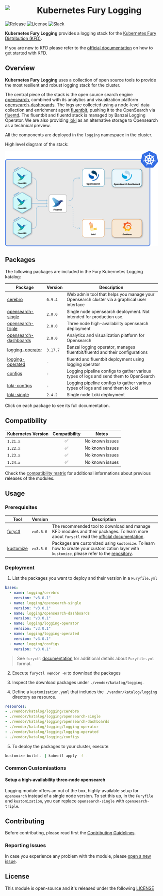 <h1>
    <img src="https://github.com/sighupio/fury-distribution/blob/master/docs/assets/fury-epta-white.png?raw=true" align="left" width="90" style="margin-right: 15px"/>
    Kubernetes Fury Logging
</h1>

![Release](https://img.shields.io/badge/Latest%20Release-v3.0.1-blue)
![License](https://img.shields.io/github/license/sighupio/fury-kubernetes-logging?label=License)
![Slack](https://img.shields.io/badge/slack-@kubernetes/fury-yellow.svg?logo=slack&label=Slack)

<!-- <KFD-DOCS> -->

**Kubernetes Fury Logging** provides a logging stack for the [Kubernetes Fury Distribution (KFD)][kfd-repo].

If you are new to KFD please refer to the [official documentation][kfd-docs] on how to get started with KFD.

## Overview

**Kubernetes Fury Logging** uses a collection of open source tools to provide the most resilient and robust logging stack for the cluster.

The central piece of the stack is the open source search engine [opensearch][opensearch-page], combined
with its analytics and visualization platform [opensearch-dashboards][opensearch-dashboards-page].
The logs are collected using a node-level data collection and enrichment agent [fluentbit][fluentbit-page],
pushing it to the OpenSearch via [fluentd][fluentd-page]. The fluentbit and fluentd stack is managed by Banzai Logging Operator.
We are also providing [loki][loki-page] as an alternative storage to Opensearch as a technical preview.

All the components are deployed in the `logging` namespace in the cluster.

High level diagram of the stack:

![logging module](docs/images/diagram.png "Kubernetes Fury Logging")

## Packages

The following packages are included in the Fury Kubernetes Logging katalog:

| Package                                                | Version  | Description                                                                                             |
|--------------------------------------------------------|----------|---------------------------------------------------------------------------------------------------------|
| [cerebro](katalog/cerebro)                             | `0.9.4`  | Web admin tool that helps you manage your Opensearch cluster via a graphical user interface             |
| [opensearch-single](katalog/opensearch-single)         | `2.0.0`  | Single node opensearch deployment. Not intended for production use.                                     |
| [opensearch-triple](katalog/opensearch-triple)         | `2.0.0`  | Three node high-availability opensearch deployment                                                      |
| [opensearch-dashboards](katalog/opensearch-dashboards) | `2.0.0`  | Analytics and visualization platform for Opensearch                                                     |
| [logging-operator](katalog/logging-operator)           | `3.17.7` | Banzai logging operator, manages fluentbit/fluentd and their configurations                             |
| [logging-operated](katalog/logging-operated)           | `-`      | fluentd and fluentbit deployment using logging operator                                                 |
| [configs](katalog/configs)                             | `-`      | Logging pipeline configs to gather various types of logs and send them to OpenSearch                    |
| [loki-configs](katalog/loki-configs)                   | `-`      | Logging pipeline configs to gather various types of logs and send them to Loki                          |
| [loki-single](katalog/loki-single)                     | `2.4.2`  | Single node Loki deployment                                                                             |

Click on each package to see its full documentation.

## Compatibility

| Kubernetes Version |   Compatibility    | Notes                                               |
|--------------------|:------------------:|-----------------------------------------------------|
| `1.21.x`           | :white_check_mark: | No known issues                                     |
| `1.22.x`           | :white_check_mark: | No known issues                                     |
| `1.23.x`           | :white_check_mark: | No known issues                                     |
| `1.24.x`           | :white_check_mark: | No known issues                                     |

Check the [compatibility matrix][compatibility-matrix] for additional informations about previous releases of the modules.

## Usage

### Prerequisites

| Tool                        | Version   | Description                                                                                                                                                    |
|-----------------------------|-----------|----------------------------------------------------------------------------------------------------------------------------------------------------------------|
| [furyctl][furyctl-repo]     | `>=0.6.0` | The recommended tool to download and manage KFD modules and their packages. To learn more about `furyctl` read the [official documentation][furyctl-repo].     |
| [kustomize][kustomize-repo] | `>=3.5.0` | Packages are customized using `kustomize`. To learn how to create your customization layer with `kustomize`, please refer to the [repository][kustomize-repo]. |

### Deployment

1. List the packages you want to deploy and their version in a `Furyfile.yml`

```yaml
bases:
  - name: logging/cerebro
    version: "v3.0.1"
  - name: logging/opensearch-single
    version: "v3.0.1"
  - name: logging/opensearch-dashboards
    version: "v3.0.1"
  - name: logging/logging-operator
    version: "v3.0.1"
  - name: logging/logging-operated
    version: "v3.0.1"
  - name: logging/configs
    version: "v3.0.1"
```

> See `furyctl` [documentation][furyctl-repo] for additional details about `Furyfile.yml` format.

2. Execute `furyctl vendor -H` to download the packages

3. Inspect the download packages under `./vendor/katalog/logging`.

4. Define a `kustomization.yaml` that includes the `./vendor/katalog/logging` directory as resource.

```yaml
resources:
- ./vendor/katalog/logging/cerebro
- ./vendor/katalog/logging/opensearch-single
- ./vendor/katalog/logging/opensearch-dashboards
- ./vendor/katalog/logging/logging-operator
- ./vendor/katalog/logging/logging-operated
- ./vendor/katalog/logging/configs
```

5. To deploy the packages to your cluster, execute:

```bash
kustomize build . | kubectl apply -f -
```

### Common Customisations

#### Setup a high-availability three-node opensearch

Logging module offers an out of the box, highly-available setup for `opensearch` instead of a single node version. To set this up, in the `Furyfile` and `kustomization`, you can replace `opensearch-single` with `opensearch-triple`.

<!-- Links -->

[opensearch-page]: https://opensearch.org
[opensearch-dashboards-page]: https://opensearch.org
[fluentbit-page]: https://fluentbit.io/
[fluentd-page]: https://www.fluentd.org/
[loki-page]: https://grafana.com/oss/loki/
[kfd-repo]: https://github.com/sighupio/fury-distribution
[furyctl-repo]: https://github.com/sighupio/furyctl
[kustomize-repo]: https://github.com/kubernetes-sigs/kustomize
[kfd-docs]: https://docs.kubernetesfury.com/docs/distribution/
[compatibility-matrix]: https://github.com/sighupio/fury-kubernetes-logging/blob/master/docs/COMPATIBILITY_MATRIX.md

<!-- </KFD-DOCS> -->

<!-- <FOOTER> -->

## Contributing

Before contributing, please read first the [Contributing Guidelines](docs/CONTRIBUTING.md).

### Reporting Issues

In case you experience any problem with the module, please [open a new issue](https://github.com/sighupio/fury-kubernetes-logging/issues/new/choose).

## License

This module is open-source and it's released under the following [LICENSE](LICENSE)

<!-- </FOOTER> -->
